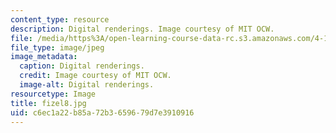 ```yaml
---
content_type: resource
description: Digital renderings. Image courtesy of MIT OCW.
file: /media/https%3A/open-learning-course-data-rc.s3.amazonaws.com/4-125a-architecture-studio-building-in-landscapes-fall-2005/c6ec1a22b85a72b3659679d7e3910916_fizel8.jpg
file_type: image/jpeg
image_metadata:
  caption: Digital renderings.
  credit: Image courtesy of MIT OCW.
  image-alt: Digital renderings.
resourcetype: Image
title: fizel8.jpg
uid: c6ec1a22-b85a-72b3-6596-79d7e3910916
---
```

